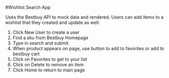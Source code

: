 #Wishlist Search App

Uses the Bestbuy API to mock data and rendered. Users can add items to a wishlist that they created and update as well.

1. Click New User to create a user
2. Find a sku from Bestbuy Homepage
3. Type in search and submit
4. When product appears on page, use button to add to favorites or add to bestbuy cart
5. Click on Favorites to get to your list
6. Click on Delete to remove an item
7. Click Home to return to main page
